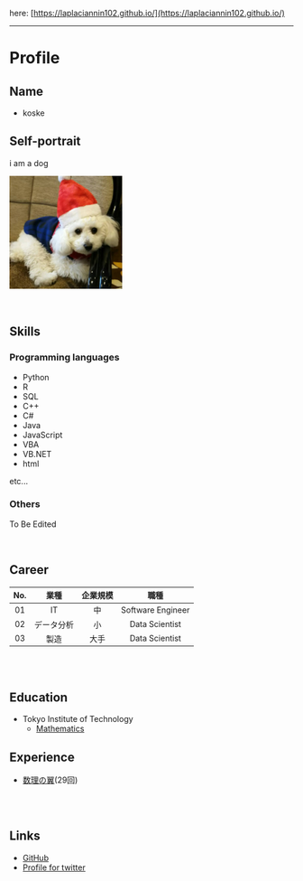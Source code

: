 here: [https://laplaciannin102.github.io/](https://laplaciannin102.github.io/)
___

# **Profile**

## **Name**
- koske

## **Self-portrait**
i am a dog

<img width="200" alt="ｲｯﾇ" src="./assets/img/inu.png"><br>

<br>

## **Skills**

### **Programming languages**
- Python
- R
- SQL
- C++
- C#
- Java
- JavaScript
- VBA
- VB\.NET
- html

etc...

### **Others**
To Be Edited

<br>

## **Career**

|No.    |業種       |企業規模   |職種               |
|:-:    |:-:        |:-:        |:-:                |
|01     |IT         |中         |Software Engineer  |
|02     |データ分析  |小        |Data Scientist     |
|03     |製造       |大手       |Data Scientist     |

<br>
<br>


## **Education**
- Tokyo Institute of Technology
  - [Mathematics](https://educ.titech.ac.jp/math/)

## **Experience**
- [数理の翼](https://www.npo-tsubasa.jp/)(29回)

<br><br>

## **Links**
- [GitHub](https://github.com/laplaciannin102/)
- [Profile for twitter](for_twitter/)

<br>
<br>
<br>
<br>
